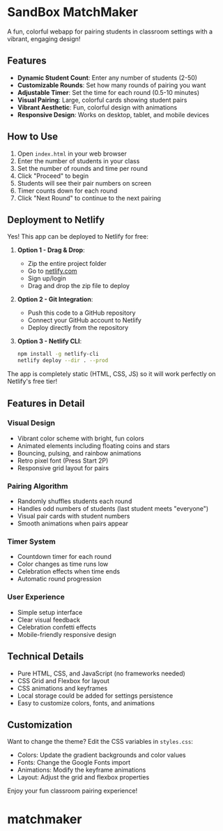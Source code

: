 # SandBox MatchMaker

A fun, colorful webapp for pairing students in classroom settings with a vibrant, engaging design!

## Features

- **Dynamic Student Count**: Enter any number of students (2-50)
- **Customizable Rounds**: Set how many rounds of pairing you want
- **Adjustable Timer**: Set the time for each round (0.5-10 minutes)
- **Visual Pairing**: Large, colorful cards showing student pairs
- **Vibrant Aesthetic**: Fun, colorful design with animations
- **Responsive Design**: Works on desktop, tablet, and mobile devices

## How to Use

1. Open `index.html` in your web browser
2. Enter the number of students in your class
3. Set the number of rounds and time per round
4. Click "Proceed" to begin
5. Students will see their pair numbers on screen
6. Timer counts down for each round
7. Click "Next Round" to continue to the next pairing

## Deployment to Netlify

Yes! This app can be deployed to Netlify for free:

1. **Option 1 - Drag & Drop**:
   - Zip the entire project folder
   - Go to [netlify.com](https://netlify.com)
   - Sign up/login
   - Drag and drop the zip file to deploy

2. **Option 2 - Git Integration**:
   - Push this code to a GitHub repository
   - Connect your GitHub account to Netlify
   - Deploy directly from the repository

3. **Option 3 - Netlify CLI**:
   ```bash
   npm install -g netlify-cli
   netlify deploy --dir . --prod
   ```

The app is completely static (HTML, CSS, JS) so it will work perfectly on Netlify's free tier!

## Features in Detail

### Visual Design
- Vibrant color scheme with bright, fun colors
- Animated elements including floating coins and stars
- Bouncing, pulsing, and rainbow animations
- Retro pixel font (Press Start 2P)
- Responsive grid layout for pairs

### Pairing Algorithm
- Randomly shuffles students each round
- Handles odd numbers of students (last student meets "everyone")
- Visual pair cards with student numbers
- Smooth animations when pairs appear

### Timer System
- Countdown timer for each round
- Color changes as time runs low
- Celebration effects when time ends
- Automatic round progression

### User Experience
- Simple setup interface
- Clear visual feedback
- Celebration confetti effects
- Mobile-friendly responsive design

## Technical Details

- Pure HTML, CSS, and JavaScript (no frameworks needed)
- CSS Grid and Flexbox for layout
- CSS animations and keyframes
- Local storage could be added for settings persistence
- Easy to customize colors, fonts, and animations

## Customization

Want to change the theme? Edit the CSS variables in `styles.css`:
- Colors: Update the gradient backgrounds and color values
- Fonts: Change the Google Fonts import
- Animations: Modify the keyframe animations
- Layout: Adjust the grid and flexbox properties

Enjoy your fun classroom pairing experience!
# matchmaker
